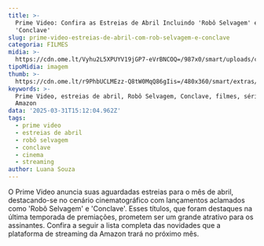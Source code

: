 ```yaml
---
title: >-
  Prime Video: Confira as Estreias de Abril Incluindo 'Robô Selvagem' e
  'Conclave'
slug: prime-video-estreias-de-abril-com-rob-selvagem-e-conclave
categoria: FILMES
midia: >-
  https://cdn.ome.lt/Vyhu2L5XPUYV19jGP7-eVrBNCOQ=/987x0/smart/uploads/conteudo/fotos/OMELETE_CAPA_-_2025-03-31T110708.908.png
tipoMidia: imagem
thumb: >-
  https://cdn.ome.lt/r9PhbUCLMEzz-Q8tW0MqQ86gIis=/480x360/smart/extras/conteudos/omelete_THUMB_-_2025-03-31T110636.385.png
keywords: >-
  Prime Video, estreias de abril, Robô Selvagem, Conclave, filmes, séries,
  Amazon
data: '2025-03-31T15:12:04.962Z'
tags:
  - prime video
  - estreias de abril
  - robô selvagem
  - conclave
  - cinema
  - streaming
author: Luana Souza
---
```


O Prime Video anuncia suas aguardadas estreias para o mês de abril, destacando-se no cenário cinematográfico com lançamentos aclamados como 'Robô Selvagem' e 'Conclave'. Esses títulos, que foram destaques na última temporada de premiações, prometem ser um grande atrativo para os assinantes. Confira a seguir a lista completa das novidades que a plataforma de streaming da Amazon trará no próximo mês.
